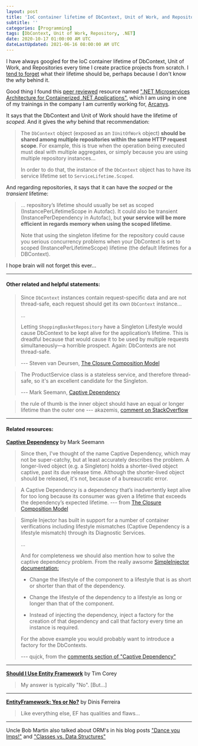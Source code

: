 ```yaml
---
layout: post
title: 'IoC container lifetime of DbContext, Unit of Work, and Repositories'
subtitle: ''
categories: [Programming]
tags: [DbContext, Unit of Work, Repository, .NET]
date: 2020-10-17 01:00:00 AM UTC
dateLastUpdated: 2021-06-16 08:00:00 AM UTC
---
```


<!-- started October 11, 2020 PM Philippine Time -->
<!-- Updated June 15, 2021 11:50:00 AM Philippine Time - added statements from Steven van Deursen, Mark Seemann, and others -->
<!-- Updated June 16, 2021 4:00:00 PM Philippine Time - added statements from Steven van Deursen, Mark Seemann, and others -->

I have always googled for the IoC container lifetime of DbContext, Unit of Work, and Repositories every time I create practice projects from scratch. I [tend to forget](https://www.hanselman.com/blog/TheVBEquivalentToCTypeofKeyword.aspx) what their lifetime should be, perhaps because I don't know the _why_ behind it.


<!--more-->

Good thing I found this [peer reviewed](https://www.wsj.com/articles/what-the-pandemic-has-taught-us-about-science-11602255638) resource named [".NET Microservices Architecture for Containerized .NET Applications"](https://github.com/dotnet-architecture/eBooks/blob/master/archives/microservices/NET-Microservices-Architecture-for-Containerized-NET-Applications-v3.1.1.pdf), which I am using in one of my trainings in the company I am currently working for, [Arcanys](https://www.arcanys.com/).

It says that the DbContext and Unit of Work should have the lifetime of _scoped_. And it gives the _why_ behind that recommendation:

> The `DbContext` object (exposed as an `IUnitOfWork` object) **should be shared among multiple repositories within the same HTTP request scope**. For example, this is true when the operation being executed must deal with multiple aggregates, or simply because you are using multiple repository instances... 
> 
> In order to do that, the instance of the `DbContext` object has to have its service lifetime set to `ServiceLifetime.Scoped`.

And regarding repositories, it says that it can have the _socped_ or the _transient_ lifetime:

> ... repository’s lifetime should usually be set as scoped (InstancePerLifetimeScope in Autofac). It could also be transient (InstancePerDependency in Autofac), but **your service will be more efficient in regards memory when using the scoped lifetime**.
> 
> Note that using the singleton lifetime for the repository could cause you serious concurrency problems when your DbContext is set to scoped (InstancePerLifetimeScope) lifetime (the default lifetimes for a DBContext).

I hope brain will not forget this ever...


-----

#### Other related and helpful statements:

> Since `DbContext` instances contain request-specific data and are not thread-safe, each request should get its own `DbContext` instance...
> 
> ...
> 
> Letting `ShoppingBasketRepository` have a Singleton Lifestyle would cause DbContext to be kept alive for the application’s lifetime. This is dreadful because that would cause it to be used by multiple requests simultaneously—a horrible prospect. Again: DbContexts are not thread-safe. 
> 
> --- Steven van Deursen, [The Closure Composition Model](https://blogs.cuttingedge.it/steven/posts/2019/closure-composition-model/)



> The ProductService class is a stateless service, and therefore thread-safe, so it's an excellent candidate for the Singleton.
> 
> --- Mark Seemann, [Captive Dependency](https://blog.ploeh.dk/2014/06/02/captive-dependency/)



> the rule of thumb is the inner object should have an equal or longer lifetime than the outer one --- akazemis, [comment on StackOverflow](https://stackoverflow.com/questions/38138100/addtransient-addscoped-and-addsingleton-services-differences)

-----


#### Related resources:

[**Captive Dependency**](https://blog.ploeh.dk/2014/06/02/captive-dependency/) by Mark Seemann

> Since then, I've thought of the name Captive Dependency, which may not be super-catchy, but at least accurately describes the problem. A longer-lived object (e.g. a Singleton) holds a shorter-lived object captive, past its due release time. Although the shorter-lived object should be released, it's not, because of a bureaucratic error.

> A Captive Dependency is a dependency that’s inadvertently kept alive for too long because its consumer was given a lifetime that exceeds the dependency’s expected lifetime. --- from [The Closure Composition Model](https://blogs.cuttingedge.it/steven/posts/2019/closure-composition-model/)


> Simple Injector has built in support for a number of container verifications including lifestyle mismatches (Captive Dependency is a lifestyle mismatch) through its Diagnostic Services.
> 
> ...
> 
> And for completeness we should also mention how to solve the captive dependency problem. From the really awsome [SimpleInjector documentation:](http://simpleinjector.readthedocs.io/en/latest/LifestyleMismatches.html)
> 
> - Change the lifestyle of the component to a lifestyle that is as short or shorter than that of the dependency.
> 
> - Change the lifestyle of the dependency to a lifestyle as long or longer than that of the component.
> 
> - Instead of injecting the dependency, inject a factory for the creation of that dependency and call that factory every time an instance is required.
> 
> For the above example you would probably want to introduce a factory for the DbContexts.
>
> --- qujck, from the [comments section of "Captive Dependency"](https://blog.ploeh.dk/2014/06/02/captive-dependency/#comments-header)

-----

[**Should I Use Entity Framework**](https://www.iamtimcorey.com/blog/137806/entity-framework) by Tim Corey

> My answer is typically "No". [But...]


-----

[**EntityFramework: Yes or No?**](https://www.cleverti.com/blog/entityframework-yes-or-no/) by Dinis Ferreira

> Like everything else, EF has qualities and flaws...


-----

Uncle Bob Martin also talked about ORM's in his blog posts ["Dance you Imps!"](https://blog.cleancoder.com/uncle-bob/2013/10/01/Dance-You-Imps.html) and ["Classes vs. Data Structures"](https://blog.cleancoder.com/uncle-bob/2019/06/16/ObjectsAndDataStructures.html)

